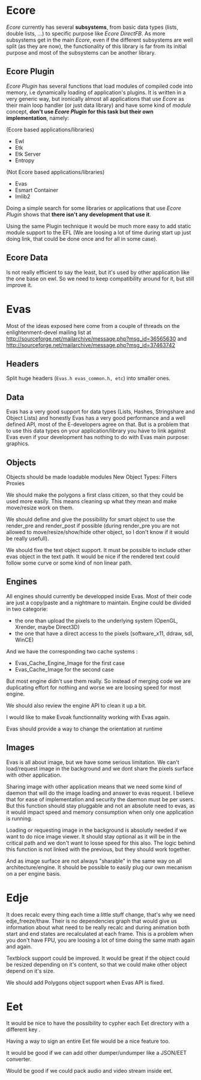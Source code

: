 # Ecore #

_Ecore_ currently has several **subsystems**, from basic data types (lists, double lists, ...) to specific purpose like _Ecore DirectFB_. As more subsystems get in the main _Ecore_, even if the different subsystems are well split (as they are now), the functionality of this library is far from its initial purpose and most of the subsystems can be another library.

## Ecore Plugin ##
_Ecore Plugin_ has several functions that load modules of compiled code into memory, i.e dynamically loading of application's plugins. It is written in a very generic way, but ironically almost all applications that use _Ecore_ as their main loop handler (or just data library) and have some kind of _module_ concept, **don't use _Ecore Plugin_ for this task but their own implementation**, namely:

(Ecore based applications/libraries)

  * Ewl
  * Etk
  * Etk Server
  * Entropy

(Not Ecore based applications/libraries)

  * Evas
  * Esmart Container
  * Imlib2

Doing a simple search for some libraries or applications that use _Ecore Plugin_ shows that  **there isn't any development that use it**.

Using the same Plugin technique it would be much more easy to add static module support to the EFL (We are loosing a lot of time during start up just doing link, that could be done once and for all in some case).

## Ecore Data ##

Is not really efficient to say the least, but it's used by other application like the one base on ewl. So we need to keep compatibility around for it, but still improve it.

# Evas #
Most of the ideas exposed here come from a couple of threads on the enlightenment-devel mailing list at http://sourceforge.net/mailarchive/message.php?msg_id=36565630 and http://sourceforge.net/mailarchive/message.php?msg_id=37463742

## Headers ##
Split huge headers (`Evas.h evas_common.h, etc`) into smaller ones.

## Data ##
Evas has a very good support for data types (Lists, Hashes, Stringshare and Object Lists) and honestly Evas has a very good performance and a well defined API, most of the E-developers agree on that. But is a problem that to use this data types on your application/library you have to link against Evas even if your development has nothing to do with Evas main purpose: graphics.

## Objects ##
Objects should be made loadable modules
New Object Types:
Filters
Proxies

We should make the polygons a first class citizen, so that they could be used more easily. This means cleaning up what they mean and make move/resize work on them.

We should define and give the possibility for smart object to use the render\_pre and render\_post if possible (during render\_pre you are not allowed to move/resize/show/hide other object, so I don't know if it would be really usefull).

We should fixe the text object support. It must be possible to include other evas object in the text path. It would be nice if the rendered text could follow some curve or some kind of non linear path.

## Engines ##
All engines should currently be developped inside Evas. Most of their code are just a copy/paste and a nightmare to maintain. Engine could be divided in two categorie:

  * the one than upload the pixels to the underlying system (OpenGL, Xrender, maybe Direct3D)
  * the one that have a direct access to the pixels (software\_x11, ddraw, sdl, WinCE)

And we have the corresponding two cache systems :
  * Evas\_Cache\_Engine\_Image for the first case
  * Evas\_Cache\_Image for the second case

But most engine didn't use them really. So instead of merging code we are duplicating effort for nothing and worse we are loosing speed for most engine.

We should also review the engine API to clean it up a bit.

I would like to make Evoak functionnality working with Evas again.

Evas should provide a way to change the orientation at runtime

## Images ##

Evas is all about image, but we have some serious limitation. We can't load/request image in the background and we dont share the pixels surface with other application.

Sharing image with other application means that we need some kind of daemon that will do the image loading and answer to evas request. I believe that for ease of implementation and security the daemon must be per users. But this function should stay pluggable and not an absolute need to evas, as it would impact speed and memory consumption when only one application is running.

Loading or requesting image in the background is absolutly needed if we want to do nice image viewer. It should stay optional as it will be in the critical path and we don't want to losse speed for this also. The logic behind this function is not linked with the previous, but they should work together.

And as image surface are not always "sharable" in the same way on all architecture/engine. It should be possible to easily plug our own mecanism on a per engine basis.

# Edje #

It does recalc every thing each time a little stuff change, that's why we need edje\_freeze/thaw. Their is no dependencies graph that would give us information about what need to be really recalc and during animation both start and end states are recalculated at each frame. This is a problem when you don't have FPU, you are loosing a lot of time doing the same math again and again.

Textblock support could be improved. It would be great if the object could be resized depending on it's content, so that we could make other object depend on it's size.

We should add Polygons object support when Evas API is fixed.

# Eet #

It would be nice to have the possibility to cypher each Eet directory with a different key
.

Having a way to sign an entire Eet file would be a nice feature too.

It would be good if we can add other dumper/undumper like a JSON/EET converter.

Would be good if we could pack audio and video stream inside eet.
